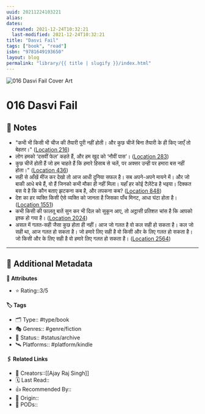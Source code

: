 ```yaml
---
uuid: 20211224103221
alias:
dates:
  created: 2021-12-24T10:32:21
  last-modified: 2021-12-24T10:32:21
title: "Dasvi Fail"
tags: ["book", "read"]
isbn: "9781649193650"
layout: blog
permalink: "library/{{ title | slugify }}/index.html"
---
```


![016  Dasvi Fail Cover Art]()

# 016 Dasvi Fail

## 📝 Notes

- "कभी भी किसी भी चीज की तैयारी पूरी नहीं होती। और कुछ चीजें बिना तैयारी के ही किए जाएँ तो बेहतर।" ([Location 216](https://readwise.io/to_kindle?action=open&asin=B08CYC4RCW&location=216))
- लोग हमको ‘दसवीं फेल’ कहते हैं, और हम खुद को ‘नौवीं पास’। ([Location 283](https://readwise.io/to_kindle?action=open&asin=B08CYC4RCW&location=283))
- कुछ चीजें होती हैं जो हम चाहते हैं कि हमारे हिसाब से चलें, पर अक्सर उन्ही पर हमारा बस नहीं होता।" ([Location 436](https://readwise.io/to_kindle?action=open&asin=B08CYC4RCW&location=436))
- सही से आँखें मींज कर देखो तो आज आधी दुनिया सफल है। सब अपने-अपने मायने में। और जो बाकी आधे बचे हैं, वो हैं जिनको कभी मौका ही नहीं मिला। यहाँ हर कोई टैलेंटेड है भइया। दिक्कत बस ये है कि कौन बताए झटकना कब है, और लपकना कब? ([Location 848](https://readwise.io/to_kindle?action=open&asin=B08CYC4RCW&location=848))
- देश का हर व्यक्ति किसी ऐसे व्यक्ति को जानता है जिसका पाँच मिनट, आधा घंटा होता है। ([Location 1551](https://readwise.io/to_kindle?action=open&asin=B08CYC4RCW&location=1551))
- कभी किसी की फालतू बातें सुन कर भी दिल को सुकून आए, तो अट्ठासी प्रतिशत चांस है कि आपको इश्क हो गया है। ([Location 2024](https://readwise.io/to_kindle?action=open&asin=B08CYC4RCW&location=2024))
- असल में गलत-सही जैसा कुछ होता ही नहीं। आज जो गलत है वो कल सही हो सकता है। कल जो सही था, आज गलत हो सकता है। जो हमारे लिए सही है वो किसी और के लिए गलत हो सकता है। जो किसी और के लिए सही है वो हमारे लिए गलत हो सकता है। ([Location 2564](https://readwise.io/to_kindle?action=open&asin=B08CYC4RCW&location=2564))

---

## 📇 Additional Metadata

**🧰 Attributes**

- ⭐ Rating::3/5

**🏷 Tags**

- 🗂 Type:: #type/book
- 🎭 Genres:: #genre/fiction
- 🏁 Status:: #status/archive
- 🛰 Platforms:: #platform/kindle

**🖇️ Related Links**

- 👤 Creators::[[Ajay Raj Singh]]
- 🗓️ Last Read::
- 👍 Recommended By::
- 🔮 Origin::
- 🚀 PODs::
